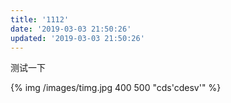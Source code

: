 ```yaml
---
title: '1112'
date: '2019-03-03 21:50:26'
updated: '2019-03-03 21:50:26'
---
```

测试一下

{% img  /images/timg.jpg 400 500 "cds'cdesv'" %}
